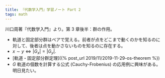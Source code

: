 ```yaml
---
title: 『代数学入門』学習ノート Part 2
tags: math
---
```


川口周著『代数学入門』より。第 3 章後半：群の作用。

* 軌道と固定部分群はペアで覚える。前者が点をどこまで動くのかを知るのに対して、後者は点を動かさないものを知るのに存在する。
* $x \sim y \iff \vert G_x\rvert = \lvert G_y\rvert.$
* [軌道・固定部分群定理]({% post_url 2019/11/2019-11-29-os-theorem %})
* $G$ 軌道の個数を計算する公式 (Cauchy-Frobenius) の応用例に興味がある。明日見たい。
